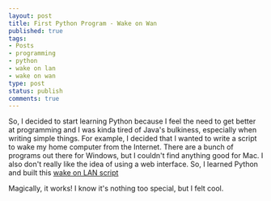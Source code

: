 ```yaml
--- 
layout: post
title: First Python Program - Wake on Wan
published: true
tags: 
- Posts
- programming
- python
- wake on lan
- wake on wan
type: post
status: publish
comments: true
---
```


So, I decided to start learning Python because I feel the need to get better at
programming and I was kinda tired of Java's bulkiness, especially when writing
simple things. For example, I decided that I wanted to write a script to wake my
home computer from the Internet. There are a bunch of programs out there for
Windows, but I couldn't find anything good for Mac. I also don't really like the
idea of using a web interface. So, I learned Python and built this [wake on LAN
script](https://gist.github.com/rschuetzler/8854764)


Magically, it works! I know it's nothing too special, but I felt cool. 
